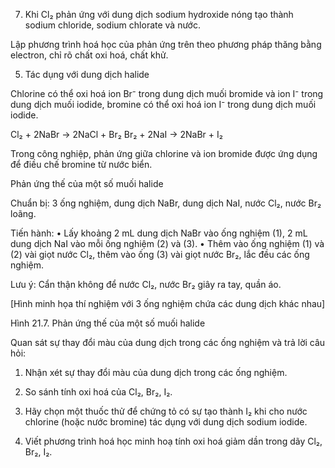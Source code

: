 7. Khi Cl₂ phản ứng với dung dịch sodium hydroxide nóng tạo thành sodium chloride, sodium chlorate và nước.

Lập phương trình hoá học của phản ứng trên theo phương pháp thăng bằng electron, chỉ rõ chất oxi hoá, chất khử.

5. Tác dụng với dung dịch halide

Chlorine có thể oxi hoá ion Br⁻ trong dung dịch muối bromide và ion I⁻ trong dung dịch muối iodide, bromine có thể oxi hoá ion I⁻ trong dung dịch muối iodide.

Cl₂ + 2NaBr → 2NaCl + Br₂
Br₂ + 2NaI → 2NaBr + I₂

Trong công nghiệp, phản ứng giữa chlorine và ion bromide được ứng dụng để điều chế bromine từ nước biển.

Phản ứng thế của một số muối halide

Chuẩn bị: 3 ống nghiệm, dung dịch NaBr, dung dịch NaI, nước Cl₂, nước Br₂ loãng.

Tiến hành:
• Lấy khoảng 2 mL dung dịch NaBr vào ống nghiệm (1), 2 mL dung dịch NaI vào mỗi ống nghiệm (2) và (3).
• Thêm vào ống nghiệm (1) và (2) vài giọt nước Cl₂, thêm vào ống (3) vài giọt nước Br₂, lắc đều các ống nghiệm.

Lưu ý: Cẩn thận không để nước Cl₂, nước Br₂ giây ra tay, quần áo.

[Hình minh họa thí nghiệm với 3 ống nghiệm chứa các dung dịch khác nhau]

Hình 21.7. Phản ứng thế của một số muối halide

Quan sát sự thay đổi màu của dung dịch trong các ống nghiệm và trả lời câu hỏi:

1. Nhận xét sự thay đổi màu của dung dịch trong các ống nghiệm.
2. So sánh tính oxi hoá của Cl₂, Br₂, I₂.
3. Hãy chọn một thuốc thử để chứng tỏ có sự tạo thành I₂ khi cho nước chlorine (hoặc nước bromine) tác dụng với dung dịch sodium iodide.

8. Viết phương trình hoá học minh hoạ tính oxi hoá giảm dần trong dãy Cl₂, Br₂, I₂.